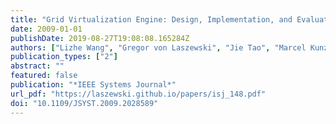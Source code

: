 ```yaml
---
title: "Grid Virtualization Engine: Design, Implementation, and Evaluation"
date: 2009-01-01
publishDate: 2019-08-27T19:08:08.165284Z
authors: ["Lizhe Wang", "Gregor von Laszewski", "Jie Tao", "Marcel Kunze"]
publication_types: ["2"]
abstract: ""
featured: false
publication: "*IEEE Systems Journal*"
url_pdf: "https://laszewski.github.io/papers/isj_148.pdf"
doi: "10.1109/JSYST.2009.2028589"
---
```


